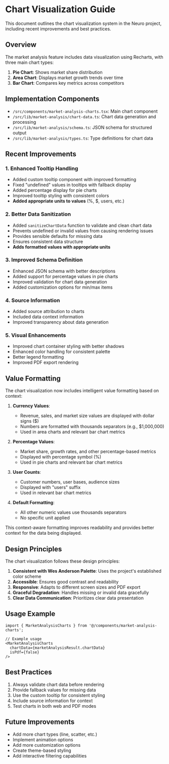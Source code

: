 # Chart Visualization Guide

This document outlines the chart visualization system in the Neuro project, including recent improvements and best practices.

## Overview

The market analysis feature includes data visualization using Recharts, with three main chart types:

1. **Pie Chart**: Shows market share distribution
2. **Area Chart**: Displays market growth trends over time
3. **Bar Chart**: Compares key metrics across competitors

## Implementation Components

- `/src/components/market-analysis-charts.tsx`: Main chart component
- `/src/lib/market-analysis/chart-data.ts`: Chart data generation and processing
- `/src/lib/market-analysis/schema.ts`: JSON schema for structured output
- `/src/lib/market-analysis/types.ts`: Type definitions for chart data

## Recent Improvements

### 1. Enhanced Tooltip Handling

- Added custom tooltip component with improved formatting
- Fixed "undefined" values in tooltips with fallback display
- Added percentage display for pie charts
- Improved tooltip styling with consistent colors
- **Added appropriate units to values** (%, $, users, etc.)

### 2. Better Data Sanitization

- Added `sanitizeChartData` function to validate and clean chart data
- Prevents undefined or invalid values from causing rendering issues
- Provides sensible defaults for missing data
- Ensures consistent data structure
- **Adds formatted values with appropriate units**

### 3. Improved Schema Definition

- Enhanced JSON schema with better descriptions
- Added support for percentage values in pie charts
- Improved validation for chart data generation
- Added customization options for min/max items

### 4. Source Information

- Added source attribution to charts
- Included data context information
- Improved transparency about data generation

### 5. Visual Enhancements

- Improved chart container styling with better shadows
- Enhanced color handling for consistent palette
- Better legend formatting
- Improved PDF export rendering

## Value Formatting

The chart visualization now includes intelligent value formatting based on context:

1. **Currency Values**: 
   - Revenue, sales, and market size values are displayed with dollar signs ($)
   - Numbers are formatted with thousands separators (e.g., $1,000,000)
   - Used in area charts and relevant bar chart metrics

2. **Percentage Values**:
   - Market share, growth rates, and other percentage-based metrics
   - Displayed with percentage symbol (%)
   - Used in pie charts and relevant bar chart metrics

3. **User Counts**:
   - Customer numbers, user bases, audience sizes
   - Displayed with "users" suffix
   - Used in relevant bar chart metrics

4. **Default Formatting**:
   - All other numeric values use thousands separators
   - No specific unit applied

This context-aware formatting improves readability and provides better context for the data being displayed.

## Design Principles

The chart visualization follows these design principles:

1. **Consistent with Wes Anderson Palette**: Uses the project's established color scheme
2. **Accessible**: Ensures good contrast and readability
3. **Responsive**: Adapts to different screen sizes and PDF export
4. **Graceful Degradation**: Handles missing or invalid data gracefully
5. **Clear Data Communication**: Prioritizes clear data presentation

## Usage Example

```tsx
import { MarketAnalysisCharts } from '@/components/market-analysis-charts';

// Example usage
<MarketAnalysisCharts 
  chartData={marketAnalysisResult.chartData} 
  isPdf={false} 
/>
```

## Best Practices

1. Always validate chart data before rendering
2. Provide fallback values for missing data
3. Use the custom tooltip for consistent styling
4. Include source information for context
5. Test charts in both web and PDF modes

## Future Improvements

- Add more chart types (line, scatter, etc.)
- Implement animation options
- Add more customization options
- Create theme-based styling
- Add interactive filtering capabilities

